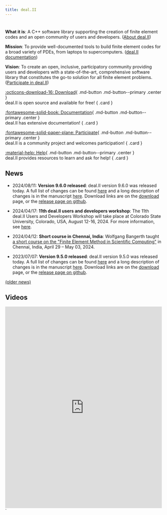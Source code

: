 ```yaml
---
title: deal.II
---
```

#

<b>What it is</b>: A C++ software library supporting the creation of finite element codes and an open community of users and developers. ([About deal.II](about.md))

<b>Mission</b>: To provide well-documented tools to build finite element codes for a broad variety of PDEs, from laptops to supercomputers. ([deal.II documentation](https://dealii.org/current/doxygen/deal.II))

<b>Vision</b>: To create an open, inclusive, participatory community providing users and developers with a state-of-the-art, comprehensive software library that constitutes the go-to solution for all finite element problems. ([Participate in deal.II](participate.md))

<div class="grid" markdown>

[:octicons-download-16: Download](current_release/download.md){ .md-button .md-button--primary .center }<br>
deal.II is open source and available for free!
{ .card }

[:fontawesome-solid-book: Documentation](https://dealii.org/current/doxygen/deal.II){ .md-button .md-button--primary .center }<br>
deal.II has extensive documentation!
{ .card }

[:fontawesome-solid-paper-plane: Participate](participate.md){ .md-button .md-button--primary .center }<br>
deal.II is a community project and welcomes participation!
{ .card }

[:material-help: Help](help.md){ .md-button .md-button--primary .center }<br>
deal.II provides resources to learn and ask for help!
{ .card }

</div>

News
----

- 2024/08/11: **Version 9.6.0 released**:
deal.II version 9.6.0 was released today. A full list of changes can be found [here](http://www.dealii.org/developer/doxygen/deal.II/changes_between_9_5_2_and_9_6_0.html) and a long description of changes is in the manuscript [here](https://www.dealii.org/deal95-preprint.pdf). Download links are on the [download](current_release/download.md) page, or the [release page on github](https://github.com/dealii/dealii/releases).

- 2024/04/17: **11th deal.II users and developers workshop**:
The 11th deal.II Users and Developers Workshop will take place at Colorado State University, Colorado, USA, August 12-16, 2024. For more information, see [here](https://www.dealii.org/workshop-2024).

- 2024/04/12: **Short course in Chennai, India**:
Wolfgang Bangerth taught [a short course on the "Finite Element Method in Scientific Computing"](https://civil.iitm.ac.in/pcoe/smge/term-course-2024.php) in Chennai, India, April 29 – May 03, 2024.

- 2023/07/07: **Version 9.5.0 released**:
deal.II version 9.5.0 was released today. A full list of changes can be found [here](http://www.dealii.org/developer/doxygen/deal.II/changes_between_9_4_0_and_9_5_0.html) and a long description of changes is in the manuscript [here](https://www.dealii.org/deal95-preprint.pdf). Download links are on the [download](current_release/download.md) page, or the [release page on github](https://github.com/dealii/dealii/releases).

[(older news)](news.md)

Videos
------

<iframe src='https://cdn.knightlab.com/libs/timeline3/latest/embed/index.html?source=1FYT2_aIxZT4VFJeJDrqAu5out9HwCDwsxWU299e5hlk&font=Default&lang=en&initial_zoom=2&height=650' width='100%' height='650' webkitallowfullscreen mozallowfullscreen allowfullscreen frameborder='0'></iframe>
`
